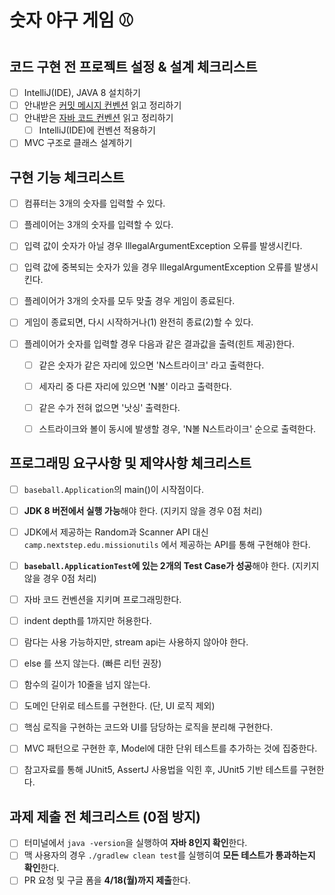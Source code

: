 # 숫자 야구 게임 ⚾️

## 코드 구현 전 프로젝트 설정 & 설계 체크리스트

- [ ] IntelliJ(IDE), JAVA 8 설치하기
- [ ] 안내받은 [커밋 메시지 컨벤션](https://gist.github.com/stephenparish/9941e89d80e2bc58a153) 읽고 정리하기
- [ ] 안내받은 [자바 코드 컨벤션](https://github.com/woowacourse/woowacourse-docs/tree/master/styleguide/java) 읽고 정리하기
  - [ ] IntelliJ(IDE)에 컨벤션 적용하기
- [ ] MVC 구조로 클래스 설계하기

## 구현 기능 체크리스트 

- [ ] 컴퓨터는 3개의 숫자를 입력할 수 있다. 
- [ ] 플레이어는 3개의 숫자를 입력할 수 있다.

- [ ] 입력 값이 숫자가 아닐 경우 IllegalArgumentException 오류를 발생시킨다. 
- [ ] 입력 값에 중복되는 숫자가 있을 경우 IllegalArgumentException 오류를 발생시킨다.

- [ ] 플레이어가 3개의 숫자를 모두 맞출 경우 게임이 종료된다. 
- [ ] 게임이 종료되면, 다시 시작하거나(1) 완전히 종료(2)할 수 있다.

- [ ] 플레이어가 숫자를 입력할 경우 다음과 같은 결과값을 출력(힌트 제공)한다. 
  - [ ] 같은 숫자가 같은 자리에 있으면 'N스트라이크' 라고 출력한다.
  - [ ] 세자리 중 다른 자리에 있으면 'N볼' 이라고 출력한다.
  - [ ] 같은 수가 전혀 없으면 '낫싱' 출력한다. 
  - [ ] 스트라이크와 볼이 동시에 발생할 경우, 'N볼 N스트라이크' 순으로 출력한다. 


## 프로그래밍 요구사항 및 제약사항 체크리스트

- [ ] `baseball.Application`의 main()이 시작점이다. 
- [ ] **JDK 8 버전에서 실행 가능**해야 한다. (지키지 않을 경우 0점 처리)
- [ ] JDK에서 제공하는 Random과 Scanner API 대신 `camp.nextstep.edu.missionutils` 에서 제공하는 API를 통해 구현해야 한다. 
- [ ] **`baseball.ApplicationTest`에 있는 2개의 Test Case가 성공**해야 한다. (지키지 않을 경우 0점 처리)


- [ ] 자바 코드 컨벤션을 지키며 프로그래밍한다. 
- [ ] indent depth를 1까지만 허용한다.
- [ ] 람다는 사용 가능하지만, stream api는 사용하지 않아야 한다. 
- [ ] else 를 쓰지 않는다. (빠른 리턴 권장)
- [ ] 함수의 길이가 10줄을 넘지 않는다. 

- [ ] 도메인 단위로 테스트를 구현한다. (단, UI 로직 제외)
- [ ] 핵심 로직을 구현하는 코드와 UI를 담당하는 로직을 분리해 구현한다.
- [ ] MVC 패턴으로 구현한 후, Model에 대한 단위 테스트를 추가하는 것에 집중한다. 
- [ ] 참고자료를 통해 JUnit5, AssertJ 사용법을 익힌 후, JUnit5 기반 테스트를 구현한다. 

## 과제 제출 전 체크리스트 (0점 방지)

- [ ] 터미널에서 `java -version`을 실행하여 **자바 8인지 확인**한다. 
- [ ] 맥 사용자의 경우 `./gradlew clean test`를 실행히여 **모든 테스트가 통과하는지 확인**한다. 
- [ ] PR 요청 및 구글 폼을 **4/18(월)까지 제출**한다.
